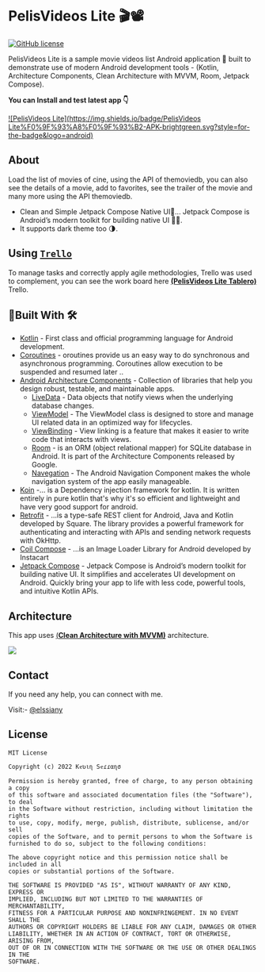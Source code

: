 # PelisVideos Lite 🎬📽️

[![GitHub license](https://img.shields.io/badge/License-MIT-blue.svg)](LICENSE)

PelisVideos Lite is a sample movie videos list Android application 📱 built to demonstrate use of modern Android development tools - (Kotlin, Architecture Components, Clean Architecture with MVVM, Room, Jetpack Compose).

**You can Install and test latest app 👇**

[![PelisVideos Lite](https://img.shields.io/badge/PelisVideos Lite%F0%9F%93%A8%F0%9F%93%B2-APK-brightgreen.svg?style=for-the-badge&logo=android)](https://bitbucket.org/skysmobile/pelisvideos-plus-lite/raw/98c7940fd7ffce2d40cac2d59c614de682477682/apks/PelisVideosLite.apk)

## About
Load the list of movies of cine, using the API of themoviedb, you can also see the details of a movie, add to favorites, see the trailer of the movie and many more using the API themoviedb.

- Clean and Simple Jetpack Compose Native UI🤩... Jetpack Compose is Android’s modern toolkit for building native UI 🎨🧩.
- It supports dark theme too 🌗.

## Using [`Trello`](https://trello.com/)
To manage tasks and correctly apply agile methodologies, Trello was used to complement, you can see the work board here [**(PelisVideos Lite Tablero)**](https://trello.com/invite/b/3dQxUxSi/f431b2c62931212c1f0d7dc5bbde675e/pelisvideos-lite) Trello.


## 🔨Built With 🛠️
- [Kotlin](https://kotlinlang.org/) - First class and official programming language for Android development.
- [Coroutines](https://developer.android.com/codelabs/kotlin-coroutines#0) - oroutines provide us an easy way to do synchronous and asynchronous programming. Coroutines allow execution to be suspended and resumed later ..
- [Android Architecture Components](https://developer.android.com/topic/libraries/architecture) - Collection of libraries that help you design robust, testable, and maintainable apps.
  - [LiveData](https://developer.android.com/topic/libraries/architecture/livedata) - Data objects that notify views when the underlying database changes.
  - [ViewModel](https://developer.android.com/topic/libraries/architecture/viewmodel) - The ViewModel class is designed to store and manage UI related data in an optimized way for lifecycles.
  - [ViewBinding](https://developer.android.com/topic/libraries/view-binding) - View linking is a feature that makes it easier to write code that interacts with views.
  - [Room](https://developer.android.com/training/data-storage/room) - is an ORM (object relational mapper) for SQLite database in Android. It is part of the Architecture Components released by Google.
  - [Navegation](https://developer.android.com/guide/navigation/navigation-principles) - The Android Navigation Component makes the whole navigation system of the app easily manageable.
- [Koin](https://insert-koin.io/docs/quickstart/kotlin) -... is a Dependency injection framework for kotlin. It is written entirely in pure kotlin that's why it's so efficient and lightweight and have very good support for android.
- [Retrofit](https://square.github.io/retrofit/) - ...is a type-safe REST client for Android, Java and Kotlin developed by Square. The library provides a powerful framework for authenticating and interacting with APIs and sending network requests with OkHttp.
- [Coil Compose](https://coil-kt.github.io/coil/compose/) - ...is an Image Loader Library for Android developed by Instacart
- [Jetpack Compose](https://developer.android.com/jetpack/compose) - Jetpack Compose is Android’s modern toolkit for building native UI. It simplifies and accelerates UI development on Android. Quickly bring your app to life with less code, powerful tools, and intuitive Kotlin APIs.



## Architecture
This app uses [(**Clean Architecture with MVVM)**](https://www.toptal.com/android/android-apps-mvvm-with-clean-architecture) architecture.

![](https://uploads.toptal.io/blog/image/127608/toptal-blog-image-1543413671794-80993a19fea97477524763c908b50a7a.png)

## Contact
If you need any help, you can connect with me.

Visit:- [@elssiany](https://www.instagram.com/elssiany/)



## License
```
MIT License

Copyright (c) 2022 Kҽʋιɳ Sҽɾɾαɳσ

Permission is hereby granted, free of charge, to any person obtaining a copy
of this software and associated documentation files (the "Software"), to deal
in the Software without restriction, including without limitation the rights
to use, copy, modify, merge, publish, distribute, sublicense, and/or sell
copies of the Software, and to permit persons to whom the Software is
furnished to do so, subject to the following conditions:

The above copyright notice and this permission notice shall be included in all
copies or substantial portions of the Software.

THE SOFTWARE IS PROVIDED "AS IS", WITHOUT WARRANTY OF ANY KIND, EXPRESS OR
IMPLIED, INCLUDING BUT NOT LIMITED TO THE WARRANTIES OF MERCHANTABILITY,
FITNESS FOR A PARTICULAR PURPOSE AND NONINFRINGEMENT. IN NO EVENT SHALL THE
AUTHORS OR COPYRIGHT HOLDERS BE LIABLE FOR ANY CLAIM, DAMAGES OR OTHER
LIABILITY, WHETHER IN AN ACTION OF CONTRACT, TORT OR OTHERWISE, ARISING FROM,
OUT OF OR IN CONNECTION WITH THE SOFTWARE OR THE USE OR OTHER DEALINGS IN THE
SOFTWARE.
